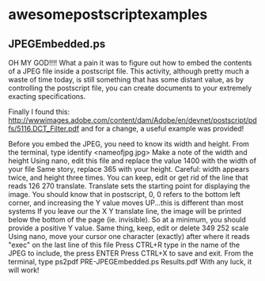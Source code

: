 # awesomepostscriptexamples
## JPEGEmbedded.ps

OH MY GOD!!!! What a pain it was to figure out how to embed the contents of a JPEG file inside a postscript file. This activity, although pretty much a waste of time today, is still something that has some distant value, as by controlling the postscript file, you can create documents to your extremely exacting specifications.

Finally I found this:
http://wwwimages.adobe.com/content/dam/Adobe/en/devnet/postscript/pdfs/5116.DCT_Filter.pdf
and for a change, a useful example was provided!

Before you embed the JPEG, you need to know its width and height.
From the terminal, type identify <nameofjpg.jpg>
Make a note of the width and height
Using nano, edit this file and replace the value 1400 with the width of your file
Same story, replace 365 with your height. Careful: width appears twice, and height three times.
You can keep, edit or get rid of the line that reads 126 270 translate. Translate sets the starting point for displaying the image.
You should know that in postscript, 0, 0 refers to the bottom left corner, and increasing the Y value moves UP...this is different than most systems
If you leave our the X Y translate line, the image will be printed below the bottom of the page (ie. invisible). So at a minimum, you should provide a positive Y value.
Same thing, keep, edit or delete 349 252 scale
Using nano, move your cursor one character (exactly) after where it reads "exec" on the last line of this file
Press CTRL+R
type in the name of the JPEG to include, the press ENTER
Press CTRL+X to save and exit.
From the terminal, type ps2pdf PRE-JPEGEmbedded.ps Results.pdf
With any luck, it will work!

